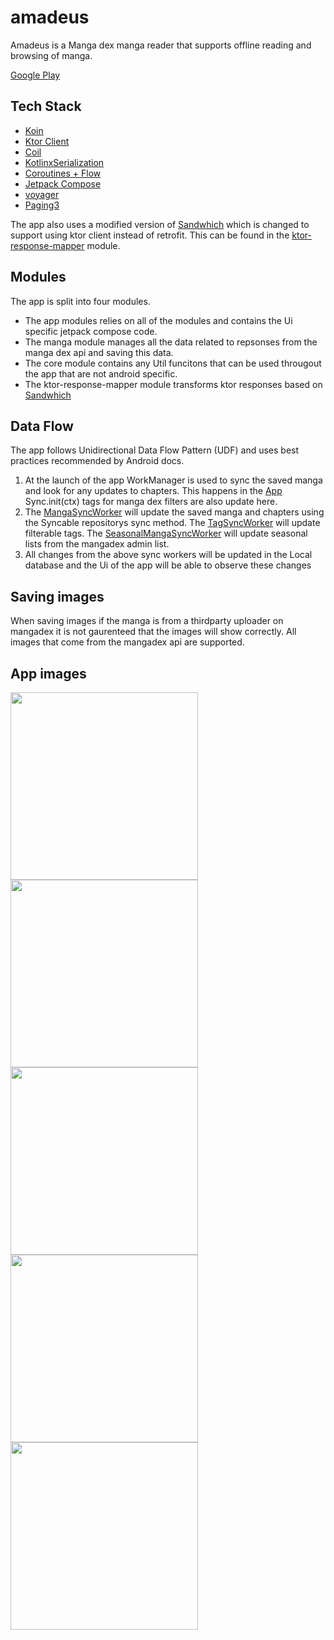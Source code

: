 # amadeus
Amadeus is a Manga dex manga reader that supports offline reading and browsing of manga.

[Google Play](https://play.google.com/store/apps/details?id=io.silv.amadeus)

## Tech Stack
- [Koin](https://insert-koin.io/)
- [Ktor Client](https://ktor.io/)
- [Coil](https://coil-kt.github.io/coil/compose/)
- [KotlinxSerialization](https://kotlinlang.org/docs/serialization.html)
- [Coroutines + Flow](https://kotlinlang.org/docs/coroutines-overview.html)
- [Jetpack Compose](https://developer.android.com/jetpack/compose)
- [voyager](https://voyager.adriel.cafe/)
- [Paging3](https://developer.android.com/topic/libraries/architecture/paging/v3-overview)

The app also uses a modified version of [Sandwhich](https://github.com/skydoves/sandwich) which is changed to support using ktor client instead of retrofit.
This can be found in the [ktor-response-mapper](https://github.com/SilvVF/amadeus/tree/master/ktor-response-mapper) module.

## Modules
The app is split into four modules.
- The app modules relies on all of the modules and contains the Ui specific jetpack compose code.
- The manga module manages all the data related to repsonses from the manga dex api and saving this data.
- The core module contains any Util funcitons that can be used througout the app that are not android specific.
- The ktor-response-mapper module transforms ktor responses based on [Sandwhich](https://github.com/skydoves/sandwich)

## Data Flow
The app follows Unidirectional Data Flow Pattern (UDF) and uses best practices recommended by Android docs.

1. At the launch of the app WorkManager is used to sync the saved manga and look for any updates to chapters.
This happens in the [App](https://github.com/SilvVF/amadeus/blob/master/app/src/main/java/io/silv/amadeus/AmadeusApp.kt) Sync.init(ctx)
tags for manga dex filters are also update here.
3. The [MangaSyncWorker](https://github.com/SilvVF/amadeus/blob/master/manga/src/main/java/io/silv/manga/local/workers/MangaSyncWorker.kt) will update the saved manga and chapters      using the Syncable repositorys sync method.
  The [TagSyncWorker](https://github.com/SilvVF/amadeus/blob/master/manga/src/main/java/io/silv/manga/local/workers/TagSyncWorker.kt) will update filterable tags.
  The [SeasonalMangaSyncWorker](https://github.com/SilvVF/amadeus/blob/master/manga/src/main/java/io/silv/manga/local/workers/SeasonalMangaSyncWorker.kt) will update seasonal lists     from the mangadex admin list.
4. All changes from the above sync workers will be updated in the Local database and the Ui of the app will be able to observe these changes

## Saving images
When saving images if the manga is from a thirdparty uploader on mangadex it is not gaurenteed that the images will show correctly. All images that come from the mangadex api are 
supported.

## App images
<img src="https://github.com/SilvVF/amadeus/assets/98186105/f45a0efd-58de-4ed3-b482-3353201afb4b" width=300>
<img src="https://github.com/SilvVF/amadeus/assets/98186105/cb687834-a69f-42fe-a1df-6921c0d2767e" width=300>
<img src="https://github.com/SilvVF/amadeus/assets/98186105/3adffca4-fe15-4e7a-bfb3-a46c5ffb35fc" width=300>
<img src="https://github.com/SilvVF/amadeus/assets/98186105/a859ad00-e6c8-4ef6-8128-447dc6abb242" width=300>
<img src="https://github.com/SilvVF/amadeus/assets/98186105/7789c840-b449-4a4b-9fcf-1aa24d6f9d74" width=300>
